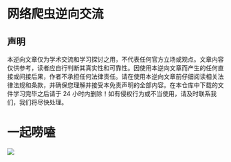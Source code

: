 # 网络爬虫逆向交流

## 声明
本逆向文章仅为学术交流和学习探讨之用，不代表任何官方立场或观点。文章内容仅供参考，读者应自行判断其真实性和可靠性。因使用本逆向文章而产生的任何直接或间接后果，作者不承担任何法律责任。请在使用本逆向文章前仔细阅读相关法律法规和条款，并确保您理解并接受本免责声明的全部内容。在本仓库中下载的文件学习完毕之后请于 24 小时内删除！如有侵权行为或不当使用，请及时联系我们，我们将尽快处理。

# 一起唠嗑
![](https://imgsrc.baidu.com/forum/pic/item/95eef01f3a292df527ec1320fa315c6034a873dc.png)